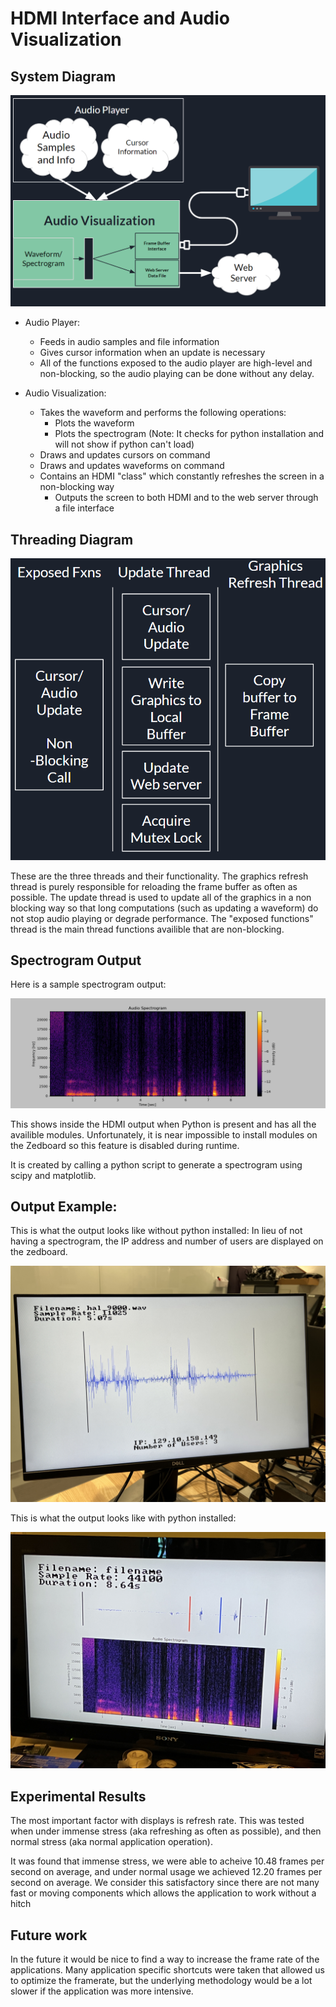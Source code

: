 # HDMI Interface and Audio Visualization

## System Diagram

![image](images/hdmi.PNG)

- Audio Player:
    - Feeds in audio samples and file information
    - Gives cursor information when an update is necessary
    - All of the functions exposed to the audio player are high-level and non-blocking, so the audio playing can be done without any delay.

- Audio Visualization:
    - Takes the waveform and performs the following operations:
        - Plots the waveform
        - Plots the spectrogram (Note: It checks for python installation and will not show if python can't load)
    - Draws and updates cursors on command
    - Draws and updates waveforms on command
    - Contains an HDMI "class" which constantly refreshes the screen in a non-blocking way
        - Outputs the screen to both HDMI and to the web server through a file interface

## Threading Diagram

![image](images/threads.PNG)

These are the three threads and their functionality. The graphics refresh thread is purely responsible for reloading the frame buffer as often as possible. The update thread is used to update all of the graphics in a non blocking way so that long computations (such as updating a waveform) do not stop audio playing or degrade performance. The "exposed functions" thread is the main thread functions availible that are non-blocking.

## Spectrogram Output

Here is a sample spectrogram output:

![image](spec.png)

This shows inside the HDMI output when Python is present and has all the availible modules. Unfortunately, it is near impossible to install modules on the Zedboard so this feature is disabled during runtime. 

It is created by calling a python script to generate a spectrogram using scipy and matplotlib.

## Output Example:

This is what the output looks like without python installed: In lieu of not having a spectrogram, the IP address and number of users are displayed on the zedboard.

![image](images/demo_nop.jpg)

This is what the output looks like with python installed:

![image](images/demo_p.jpg)

## Experimental Results

The most important factor with displays is refresh rate. This was tested when under immense stress (aka refreshing as often as possible), and then normal stress (aka normal application operation).

It was found that immense stress, we were able to acheive 10.48 frames per second on average, and under normal usage we achieved 12.20 frames per second on average. We consider this satisfactory since there are not many fast or moving components which allows the application to work without a hitch

## Future work

In the future it would be nice to find a way to increase the frame rate of the applications. Many application specific shortcuts were taken that allowed us to optimize the framerate, but the underlying methodology would be a lot slower if the application was more intensive.
